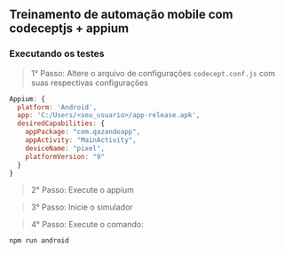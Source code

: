 ## Treinamento de automação mobile com codeceptjs + appium

### Executando os testes

> 1° Passo: Altere o arquivo de configurações `codecept.conf.js` com suas respectivas configurações

```javascript
Appium: {
  platform: 'Android',
  app: 'C:/Users/<seu_usuario>/app-release.apk',
  desiredCapabilities: {
    appPackage: "com.qazandoapp",
    appActivity: "MainActivity",
    deviceName: "pixel",
    platformVersion: "9"
  }
}
```

> 2° Passo: Execute o appium

> 3° Passo: Inicie o simulador

> 4° Passo: Execute o comando:
```
npm run android
```